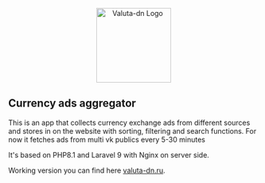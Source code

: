 <p align="center"><a href="https://laravel.com" target="_blank"><img src="https://valuta-dn.ru/img/pig.svg" width="150" alt="Valuta-dn Logo"></a></p>

## Currency ads aggregator

<p>This is an app that collects currency exchange ads from different sources and stores in on the website with sorting, filtering and search functions. For now it fetches ads from multi vk publics every 5-30 minutes</p>
<p>It's based on PHP8.1 and Laravel 9 with Nginx on server side.</p>
<p>Working version you can find here <a href="https://valuta-dn.ru">valuta-dn.ru</a>.</p>
